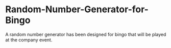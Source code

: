 # Random-Number-Generator-for-Bingo
A random number generator has been designed for bingo that will be played at the company event.
